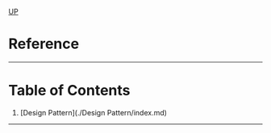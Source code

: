 [UP](../index.md)

# Reference

---
# Table of Contents
1. [Design Pattern](./Design Pattern/index.md)
---